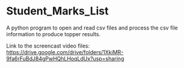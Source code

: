 # Student_Marks_List
A python program to open and read csv files and process the csv file information to produce topper results.

Link to the screencast video files: 
https://drive.google.com/drive/folders/1XkiMR-9fa6rFuBdJ84gPwHQhLHoqLdUx?usp=sharing
